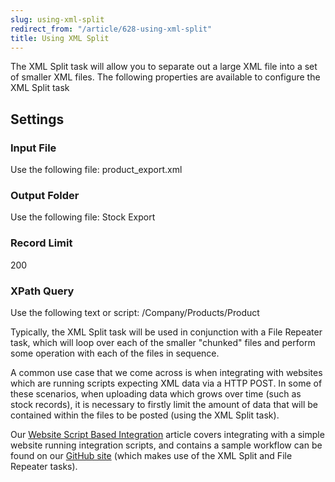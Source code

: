 ```yaml
---
slug: using-xml-split
redirect_from: "/article/628-using-xml-split"
title: Using XML Split
---
```

The XML Split task will allow you to separate out a large XML file into a set of smaller XML files. The following properties are available to configure the XML Split task

## Settings
### Input File 
Use the following file: product_export.xml 

### Output Folder 
Use the following file: Stock Export 

### Record Limit
200  

### XPath Query  
Use the following text or script: /Company/Products/Product 

Typically, the XML Split task will be used in conjunction with a File Repeater task, which will loop over each of the smaller "chunked" files and perform some operation with each of the files in sequence.

A common use case that we come across is when integrating with websites which are running scripts expecting XML data via a HTTP POST. In some of these scenarios, when uploading data which grows over time (such as stock records), it is necessary to firstly limit the amount of data that will be contained within the files to be posted (using the XML Split task).



Our [Website Script Based Integration](website-script-based-integration) article covers integrating with a simple website running integration scripts, and contains a sample workflow can be found on our [GitHub site](https://github.com/zynksoftware/samples/tree/master/Workflow%20Samples) (which makes use of the XML Split and File Repeater tasks).